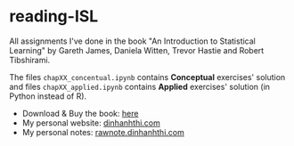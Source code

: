 # reading-ISL

All assignments I've done in the book "An Introduction to Statistical Learning" by Gareth James, Daniela Witten, Trevor Hastie and Robert Tibshirami.

The files `chapXX_concentual.ipynb` contains **Conceptual** exercises' solution and files `chapXX_applied.ipynb` contains **Applied** exercises' solution (in Python instead of R).

- Download & Buy the book: [here](http://www-bcf.usc.edu/~gareth/ISL/)
- My personal website: [dinhanhthi.com](https://dinhanhthi.com)
- My personal notes: [rawnote.dinhanhthi.com](https://rawnote.dinhanhthi.com)
